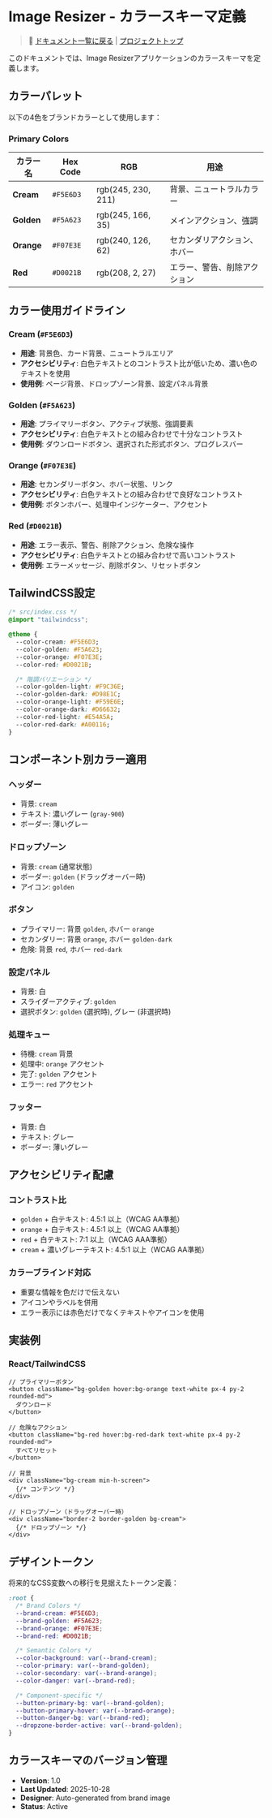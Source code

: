 # Image Resizer - カラースキーマ定義

> 📑 [ドキュメント一覧に戻る](../README.md) | [プロジェクトトップ](../../README.md)

このドキュメントでは、Image Resizerアプリケーションのカラースキーマを定義します。

## カラーパレット

以下の4色をブランドカラーとして使用します：

### Primary Colors

| カラー名 | Hex Code | RGB | 用途 |
|---------|----------|-----|------|
| **Cream** | `#F5E6D3` | rgb(245, 230, 211) | 背景、ニュートラルカラー |
| **Golden** | `#F5A623` | rgb(245, 166, 35) | メインアクション、強調 |
| **Orange** | `#F07E3E` | rgb(240, 126, 62) | セカンダリアクション、ホバー |
| **Red** | `#D0021B` | rgb(208, 2, 27) | エラー、警告、削除アクション |

## カラー使用ガイドライン

### Cream (`#F5E6D3`)
- **用途**: 背景色、カード背景、ニュートラルエリア
- **アクセシビリティ**: 白色テキストとのコントラスト比が低いため、濃い色のテキストを使用
- **使用例**: ページ背景、ドロップゾーン背景、設定パネル背景

### Golden (`#F5A623`)
- **用途**: プライマリーボタン、アクティブ状態、強調要素
- **アクセシビリティ**: 白色テキストとの組み合わせで十分なコントラスト
- **使用例**: ダウンロードボタン、選択された形式ボタン、プログレスバー

### Orange (`#F07E3E`)
- **用途**: セカンダリーボタン、ホバー状態、リンク
- **アクセシビリティ**: 白色テキストとの組み合わせで良好なコントラスト
- **使用例**: ボタンホバー、処理中インジケーター、アクセント

### Red (`#D0021B`)
- **用途**: エラー表示、警告、削除アクション、危険な操作
- **アクセシビリティ**: 白色テキストとの組み合わせで高いコントラスト
- **使用例**: エラーメッセージ、削除ボタン、リセットボタン

## TailwindCSS設定

```css
/* src/index.css */
@import "tailwindcss";

@theme {
  --color-cream: #F5E6D3;
  --color-golden: #F5A623;
  --color-orange: #F07E3E;
  --color-red: #D0021B;

  /* 階調バリエーション */
  --color-golden-light: #F9C36E;
  --color-golden-dark: #D98E1C;
  --color-orange-light: #F59E6E;
  --color-orange-dark: #D66632;
  --color-red-light: #E54A5A;
  --color-red-dark: #A00116;
}
```

## コンポーネント別カラー適用

### ヘッダー
- 背景: `cream`
- テキスト: 濃いグレー (`gray-900`)
- ボーダー: 薄いグレー

### ドロップゾーン
- 背景: `cream` (通常状態)
- ボーダー: `golden` (ドラッグオーバー時)
- アイコン: `golden`

### ボタン
- プライマリー: 背景 `golden`, ホバー `orange`
- セカンダリー: 背景 `orange`, ホバー `golden-dark`
- 危険: 背景 `red`, ホバー `red-dark`

### 設定パネル
- 背景: 白
- スライダーアクティブ: `golden`
- 選択ボタン: `golden` (選択時), グレー (非選択時)

### 処理キュー
- 待機: `cream` 背景
- 処理中: `orange` アクセント
- 完了: `golden` アクセント
- エラー: `red` アクセント

### フッター
- 背景: 白
- テキスト: グレー
- ボーダー: 薄いグレー

## アクセシビリティ配慮

### コントラスト比
- `golden` + 白テキスト: 4.5:1 以上（WCAG AA準拠）
- `orange` + 白テキスト: 4.5:1 以上（WCAG AA準拠）
- `red` + 白テキスト: 7:1 以上（WCAG AAA準拠）
- `cream` + 濃いグレーテキスト: 4.5:1 以上（WCAG AA準拠）

### カラーブラインド対応
- 重要な情報を色だけで伝えない
- アイコンやラベルを併用
- エラー表示には赤色だけでなくテキストやアイコンを使用

## 実装例

### React/TailwindCSS

```tsx
// プライマリーボタン
<button className="bg-golden hover:bg-orange text-white px-4 py-2 rounded-md">
  ダウンロード
</button>

// 危険なアクション
<button className="bg-red hover:bg-red-dark text-white px-4 py-2 rounded-md">
  すべてリセット
</button>

// 背景
<div className="bg-cream min-h-screen">
  {/* コンテンツ */}
</div>

// ドロップゾーン（ドラッグオーバー時）
<div className="border-2 border-golden bg-cream">
  {/* ドロップゾーン */}
</div>
```

## デザイントークン

将来的なCSS変数への移行を見据えたトークン定義：

```css
:root {
  /* Brand Colors */
  --brand-cream: #F5E6D3;
  --brand-golden: #F5A623;
  --brand-orange: #F07E3E;
  --brand-red: #D0021B;

  /* Semantic Colors */
  --color-background: var(--brand-cream);
  --color-primary: var(--brand-golden);
  --color-secondary: var(--brand-orange);
  --color-danger: var(--brand-red);

  /* Component-specific */
  --button-primary-bg: var(--brand-golden);
  --button-primary-hover: var(--brand-orange);
  --button-danger-bg: var(--brand-red);
  --dropzone-border-active: var(--brand-golden);
}
```

## カラースキーマのバージョン管理

- **Version**: 1.0
- **Last Updated**: 2025-10-28
- **Designer**: Auto-generated from brand image
- **Status**: Active
